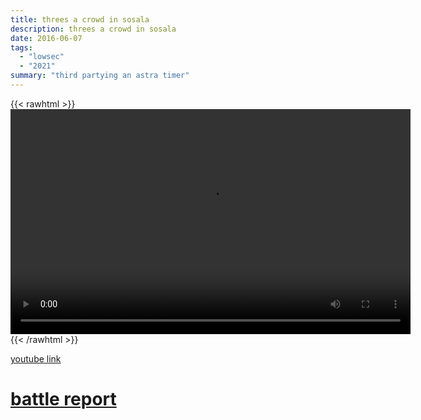 ```yaml
---
title: threes a crowd in sosala
description: threes a crowd in sosala
date: 2016-06-07
tags:
  - "lowsec"
  - "2021"
summary: "third partying an astra timer"
---
```


{{< rawhtml >}}<video width="640" height="360" controls>
<source src="https://crowdfile.net/snuffed/sosala.mp4" type="video/mp4">
Your browser does not support the video tag.</video>{{< /rawhtml >}}

[youtube link](https://www.youtube.com/watch?v=5g_LQHJT85k)

# [battle report](https://br.evetools.org/br/60a5ee7eafa3c5001357225d)
